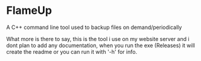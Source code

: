 # FlameUp
A C++ command line tool used to backup files on demand/periodically

What more is there to say, this is the tool i use on my website server and i dont plan to add any documentation, when you run the exe (Releases) it will create the readme or you can run it with '-h' for info.
